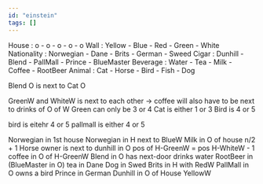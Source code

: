 ```yaml
---
id: "einstein"
tags: []
---
```


House       : o         - o     - o        - o      - o
Wall        : Yellow    - Blue  - Red      - Green  - White
Nationality : Norwegian - Dane  - Brits    - German - Sweed
Cigar       : Dunhill   - Blend - PallMall - Prince - BlueMaster
Beverage    : Water     - Tea   - Milk     - Coffee - RootBeer
Animal      : Cat       - Horse - Bird     - Fish   - Dog


Blend O is next to Cat O


GreenW and WhiteW is next to each other -> coffee will also have to be next to drinks of O of W
Green can only be 3 or 4
Cat is either 1 or 3
Bird is 4 or 5

bird is eitehr 4 or 5
pallmall is either 4 or 5


Norwegian in 1st house
Norwegian in H next to BlueW
Milk in O of house n/2 + 1
Horse owner is next to dunhill in O
pos of H-GreenW = pos H-WhiteW - 1
coffee in O of H-GreenW
Blend in O has next-door drinks water
RootBeer in (BlueMaster in O)
tea in Dane
Dog in Swed
Brits in H with RedW
PallMall in O owns a bird
Prince in German
Dunhill in O of House YellowW
